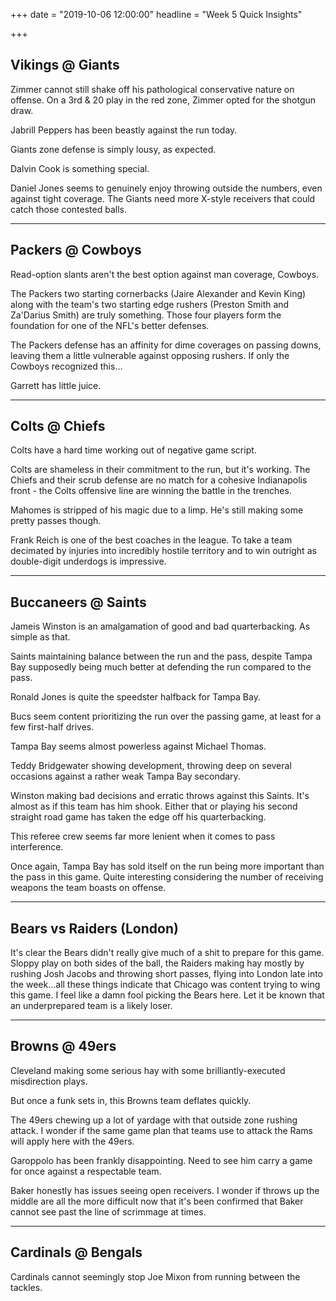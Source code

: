 +++
date = "2019-10-06 12:00:00"
headline = "Week 5 Quick Insights"

+++
## Vikings @ Giants

Zimmer cannot still shake off his pathological conservative nature on offense. On a 3rd & 20 play in the red zone, Zimmer opted for the shotgun draw.

Jabrill Peppers has been beastly against the run today.

Giants zone defense is simply lousy, as expected.

Dalvin Cook is something special.

Daniel Jones seems to genuinely enjoy throwing outside the numbers, even against tight coverage. The Giants need more X-style receivers that could catch those contested balls.

***

## Packers @ Cowboys

Read-option slants aren't the best option against man coverage, Cowboys.

The Packers two starting cornerbacks (Jaire Alexander and Kevin King) along with the team's two starting edge rushers (Preston Smith and Za'Darius Smith) are truly something. Those four players form the foundation for one of the NFL's better defenses.

The Packers defense has an affinity for dime coverages on passing downs, leaving them a little vulnerable against opposing rushers. If only the Cowboys recognized this...

Garrett has little juice.

***

## Colts @ Chiefs

Colts have a hard time working out of negative game script.

Colts are shameless in their commitment to the run, but it's working. The Chiefs and their scrub defense are no match for a cohesive Indianapolis front - the Colts offensive line are winning the battle in the trenches.

Mahomes is stripped of his magic due to a limp. He's still making some pretty passes though.

Frank Reich is one of the best coaches in the league. To take a team decimated by injuries into incredibly hostile territory and to win outright as double-digit underdogs is impressive.

***

## Buccaneers @ Saints

Jameis Winston is an amalgamation of good and bad quarterbacking. As simple as that.

Saints maintaining balance between the run and the pass, despite Tampa Bay supposedly being much better at defending the run compared to the pass.

Ronald Jones is quite the speedster halfback for Tampa Bay.

Bucs seem content prioritizing the run over the passing game, at least for a few first-half drives.

Tampa Bay seems almost powerless against Michael Thomas.

Teddy Bridgewater showing development, throwing deep on several occasions against a rather weak Tampa Bay secondary.

Winston making bad decisions and erratic throws against this Saints. It's almost as if this team has him shook. Either that or playing his second straight road game has taken the edge off his quarterbacking.

This referee crew seems far more lenient when it comes to pass interference.

Once again, Tampa Bay has sold itself on the run being more important than the pass in this game. Quite interesting considering the number of receiving weapons the team boasts on offense.

***

## Bears vs Raiders (London)

It's clear the Bears didn't really give much of a shit to prepare for this game. Sloppy play on both sides of the ball, the Raiders making hay mostly by rushing Josh Jacobs and throwing short passes, flying into London late into the week...all these things indicate that Chicago was content trying to wing this game. I feel like a damn fool picking the Bears here. Let it be known that an underprepared team is a likely loser.

***

## Browns @ 49ers

Cleveland making some serious hay with some brilliantly-executed misdirection plays.

But once a funk sets in, this Browns team deflates quickly.

The 49ers chewing up a lot of yardage with that outside zone rushing attack. I wonder if the same game plan that teams use to attack the Rams will apply here with the 49ers.

Garoppolo has been frankly disappointing. Need to see him carry a game for once against a respectable team.

Baker honestly has issues seeing open receivers. I wonder if throws up the middle are all the more difficult now that it's been confirmed that Baker cannot see past the line of scrimmage at times.

***

## Cardinals @ Bengals

Cardinals cannot seemingly stop Joe Mixon from running between the tackles. 